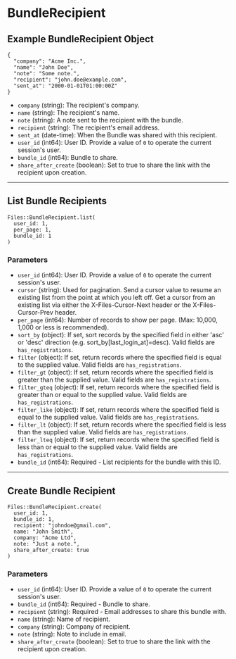 # BundleRecipient

## Example BundleRecipient Object

```
{
  "company": "Acme Inc.",
  "name": "John Doe",
  "note": "Some note.",
  "recipient": "john.doe@example.com",
  "sent_at": "2000-01-01T01:00:00Z"
}
```

* `company` (string): The recipient's company.
* `name` (string): The recipient's name.
* `note` (string): A note sent to the recipient with the bundle.
* `recipient` (string): The recipient's email address.
* `sent_at` (date-time): When the Bundle was shared with this recipient.
* `user_id` (int64): User ID.  Provide a value of `0` to operate the current session's user.
* `bundle_id` (int64): Bundle to share.
* `share_after_create` (boolean): Set to true to share the link with the recipient upon creation.


---

## List Bundle Recipients

```
Files::BundleRecipient.list(
  user_id: 1, 
  per_page: 1, 
  bundle_id: 1
)
```

### Parameters

* `user_id` (int64): User ID.  Provide a value of `0` to operate the current session's user.
* `cursor` (string): Used for pagination.  Send a cursor value to resume an existing list from the point at which you left off.  Get a cursor from an existing list via either the X-Files-Cursor-Next header or the X-Files-Cursor-Prev header.
* `per_page` (int64): Number of records to show per page.  (Max: 10,000, 1,000 or less is recommended).
* `sort_by` (object): If set, sort records by the specified field in either 'asc' or 'desc' direction (e.g. sort_by[last_login_at]=desc). Valid fields are `has_registrations`.
* `filter` (object): If set, return records where the specified field is equal to the supplied value. Valid fields are `has_registrations`.
* `filter_gt` (object): If set, return records where the specified field is greater than the supplied value. Valid fields are `has_registrations`.
* `filter_gteq` (object): If set, return records where the specified field is greater than or equal to the supplied value. Valid fields are `has_registrations`.
* `filter_like` (object): If set, return records where the specified field is equal to the supplied value. Valid fields are `has_registrations`.
* `filter_lt` (object): If set, return records where the specified field is less than the supplied value. Valid fields are `has_registrations`.
* `filter_lteq` (object): If set, return records where the specified field is less than or equal to the supplied value. Valid fields are `has_registrations`.
* `bundle_id` (int64): Required - List recipients for the bundle with this ID.


---

## Create Bundle Recipient

```
Files::BundleRecipient.create(
  user_id: 1, 
  bundle_id: 1, 
  recipient: "johndoe@gmail.com", 
  name: "John Smith", 
  company: "Acme Ltd", 
  note: "Just a note.", 
  share_after_create: true
)
```

### Parameters

* `user_id` (int64): User ID.  Provide a value of `0` to operate the current session's user.
* `bundle_id` (int64): Required - Bundle to share.
* `recipient` (string): Required - Email addresses to share this bundle with.
* `name` (string): Name of recipient.
* `company` (string): Company of recipient.
* `note` (string): Note to include in email.
* `share_after_create` (boolean): Set to true to share the link with the recipient upon creation.
